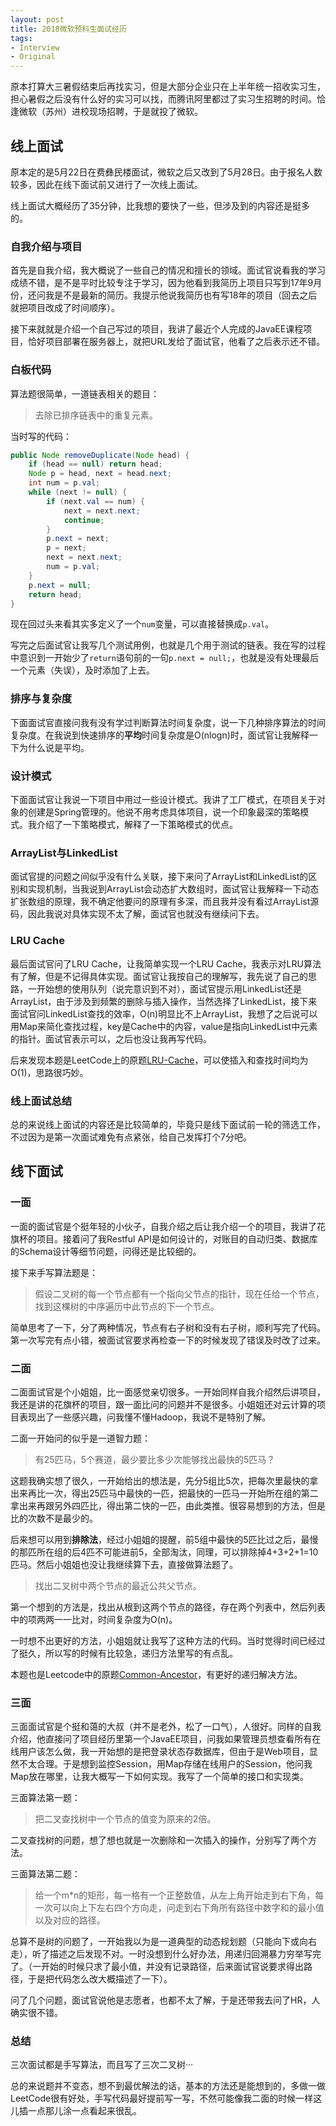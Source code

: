 ```yaml
---
layout:	post
title: 2018微软预科生面试经历
tags:
- Interview
- Original
---
```


原本打算大三暑假结束后再找实习，但是大部分企业只在上半年统一招收实习生，担心暑假之后没有什么好的实习可以找，而腾讯阿里都过了实习生招聘的时间。恰逢微软（苏州）进校现场招聘，于是就投了微软。

<!--more-->

## 线上面试 ##

原本定的是5月22日在费彝民楼面试，微软之后又改到了5月28日。由于报名人数较多，因此在线下面试前又进行了一次线上面试。

线上面试大概经历了35分钟，比我想的要快了一些，但涉及到的内容还是挺多的。

### 自我介绍与项目 ###

首先是自我介绍，我大概说了一些自己的情况和擅长的领域。面试官说看我的学习成绩不错，是不是平时比较专注于学习，因为他看到我简历上项目只写到17年9月份，还问我是不是最新的简历。我提示他说我简历也有写18年的项目（回去之后就把项目改成了时间顺序）。

接下来就就是介绍一个自己写过的项目，我讲了最近个人完成的JavaEE课程项目，恰好项目部署在服务器上，就把URL发给了面试官，他看了之后表示还不错。

### 白板代码 ###

算法题很简单，一道链表相关的题目：
> 去除已排序链表中的重复元素。

当时写的代码：

```java
public Node removeDuplicate(Node head) {
    if (head == null) return head;
    Node p = head, next = head.next;
    int num = p.val;
    while (next != null) {
        if (next.val == num) {
            next = next.next;
            continue;
        }
        p.next = next;
        p = next;
        next = next.next;
        num = p.val;
    }
    p.next = null;
    return head;
}
```

现在回过头来看其实多定义了一个`num`变量，可以直接替换成`p.val`。

写完之后面试官让我写几个测试用例，也就是几个用于测试的链表。我在写的过程中意识到一开始少了`return`语句前的一句`p.next = null;`，也就是没有处理最后一个元素（失误），及时添加了上去。

### 排序与复杂度 ###

下面面试官直接问我有没有学过判断算法时间复杂度，说一下几种排序算法的时间复杂度。在我说到快速排序的**平均**时间复杂度是O(nlogn)时，面试官让我解释一下为什么说是平均。

### 设计模式 ###

下面面试官让我说一下项目中用过一些设计模式。我讲了工厂模式，在项目关于对象的创建是Spring管理的。他说不用考虑具体项目，说一个印象最深的策略模式。我介绍了一下策略模式，解释了一下策略模式的优点。

### ArrayList与LinkedList ###

面试官提的问题之间似乎没有什么关联，接下来问了ArrayList和LinkedList的区别和实现机制，当我说到ArrayList会动态扩大数组时，面试官让我解释一下动态扩张数组的原理，我不确定他要问的原理有多深，而且我并没有看过ArrayList源码，因此我说对具体实现不太了解，面试官也就没有继续问下去。

### LRU Cache ###

最后面试官问了LRU Cache，让我简单实现一个LRU Cache，我表示对LRU算法有了解，但是不记得具体实现。面试官让我按自己的理解写，我先说了自己的思路，一开始想的使用队列（说完意识到不对），面试官提示用LinkedList还是ArrayList，由于涉及到频繁的删除与插入操作，当然选择了LinkedList，接下来面试官问LinkedList查找的效率，O(n)明显比不上ArrayList，我想了之后说可以用Map来简化查找过程，key是Cache中的内容，value是指向LinkedList中元素的指针。面试官表示可以，之后也没让我再写代码。

后来发现本题是LeetCode上的原题[LRU-Cache](https://leetcode-cn.com/problems/lru-cache)，可以使插入和查找时间均为O(1)，思路很巧妙。

### 线上面试总结 ###

总的来说线上面试的内容还是比较简单的，毕竟只是线下面试前一轮的筛选工作，不过因为是第一次面试难免有点紧张，给自己发挥打个7分吧。

## 线下面试 ##

### 一面 ###

一面的面试官是个挺年轻的小伙子，自我介绍之后让我介绍一个的项目，我讲了花旗杯的项目。接着问了我Restful API是如何设计的，对账目的自动归类、数据库的Schema设计等细节问题，问得还是比较细的。

接下来手写算法题是：

> 假设二叉树的每一个节点都有一个指向父节点的指针，现在任给一个节点，找到这棵树的中序遍历中此节点的下一个节点。

简单思考了一下，分了两种情况，节点有右子树和没有右子树，顺利写完了代码。第一次写完有点小错，被面试官要求再检查一下的时候发现了错误及时改了过来。

### 二面 ###

二面面试官是个小姐姐，比一面感觉亲切很多。一开始同样自我介绍然后讲项目，我还是讲的花旗杯的项目，跟一面比问的问题并不是很多。小姐姐还对云计算的项目表现出了一些感兴趣，问我懂不懂Hadoop，我说不是特别了解。

二面一开始问的似乎是一道智力题：

> 有25匹马，5个赛道，最少要比多少次能够找出最快的5匹马？ 

这题我确实想了很久，一开始给出的想法是，先分5组比5次，把每次里最快的拿出来再比一次，得出25匹马中最快的一匹，把最快的一匹马一开始所在组的第二拿出来再跟另外四匹比，得出第二快的一匹，由此类推。很容易想到的方法，但是比的次数不是最少的。

后来想可以用到**排除法**，经过小姐姐的提醒，前5组中最快的5匹比过之后，最慢的那匹所在组的后4匹不可能进前5，全部淘汰，同理，可以排除掉4+3+2+1=10匹马。然后小姐姐也没让我继续算下去，直接做算法题了。

> 找出二叉树中两个节点的最近公共父节点。

第一个想到的方法是，找出从根到这两个节点的路径，存在两个列表中，然后列表中的项两两一一比对，时间复杂度为O(n)。

一时想不出更好的方法，小姐姐就让我写了这种方法的代码。当时觉得时间已经过了挺久，所以写的时候有比较急，递归方法里写的有点乱。

本题也是Leetcode中的原题[Common-Ancestor](https://leetcode-cn.com/problems/lowest-common-ancestor-of-a-binary-tree)，有更好的递归解决方法。

### 三面 ###

三面面试官是个挺和蔼的大叔（并不是老外，松了一口气），人很好。同样的自我介绍，他直接问了项目经历里第一个JavaEE项目，问我如果管理员想查看所有在线用户该怎么做，我一开始想的是把登录状态存数据库，但由于是Web项目，显然不太合理。于是想到监控Session，用Map存储在线用户的Session，他问我Map放在哪里，让我大概写一下如何实现。我写了一个简单的接口和实现类。

三面算法第一题：

> 把二叉查找树中一个节点的值变为原来的2倍。

二叉查找树的问题，想了想也就是一次删除和一次插入的操作，分别写了两个方法。

三面算法第二题：

> 给一个m\*n的矩形，每一格有一个正整数值，从左上角开始走到右下角，每一次可以向上下左右四个方向走，问走到右下角所有路径中数字和的最小值以及对应的路径。

总算不是树的问题了，一开始我以为是一道典型的动态规划题（只能向下或向右走），听了描述之后发现不对。一时没想到什么好办法，用递归回溯暴力穷举写完了。（一开始的时候只求了最小值，并没有记录路径，后来面试官说要求得出路径，于是把代码怎么改大概描述了一下）。

问了几个问题，面试官说他是志愿者，也都不太了解，于是还带我去问了HR，人确实很不错。

### 总结 ###

三次面试都是手写算法，而且写了三次二叉树···

总的来说题并不变态，想不到最优解法的话，基本的方法还是能想到的，多做一做LeetCode很有好处，手写代码最好提前写一写，不然可能像我二面的时候一样这儿插一点那儿涂一点看起来很乱。
